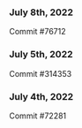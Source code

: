 ### July 8th, 2022

Commit #76712

### July 5th, 2022

Commit #314353


### July 4th, 2022

Commit #72281

